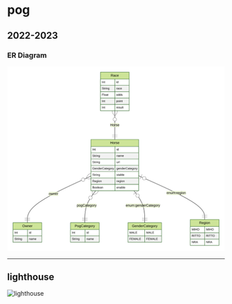 # pog

## 2022-2023

### ER Diagram

![ERD](./prisma/ERD.svg)


***

## lighthouse

![lighthouse](https://user-images.githubusercontent.com/46648865/174097241-1c24d48f-3f5e-49a7-85b3-27ef3c861e77.png)
